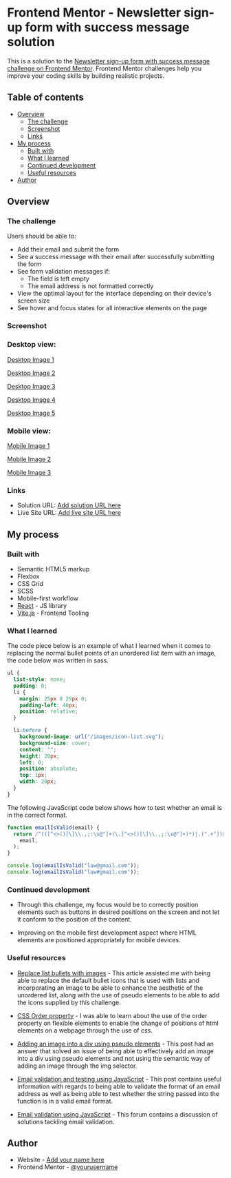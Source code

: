 # Frontend Mentor - Newsletter sign-up form with success message solution

This is a solution to the [Newsletter sign-up form with success message challenge on Frontend Mentor](https://www.frontendmentor.io/challenges/newsletter-signup-form-with-success-message-3FC1AZbNrv). Frontend Mentor challenges help you improve your coding skills by building realistic projects.

## Table of contents

- [Overview](#overview)
  - [The challenge](#the-challenge)
  - [Screenshot](#screenshot)
  - [Links](#links)
- [My process](#my-process)
  - [Built with](#built-with)
  - [What I learned](#what-i-learned)
  - [Continued development](#continued-development)
  - [Useful resources](#useful-resources)
- [Author](#author)

## Overview

### The challenge

Users should be able to:

- Add their email and submit the form
- See a success message with their email after successfully submitting the form
- See form validation messages if:
  - The field is left empty
  - The email address is not formatted correctly
- View the optimal layout for the interface depending on their device's screen size
- See hover and focus states for all interactive elements on the page

### Screenshot

### Desktop view:

[Desktop Image 1](./public/images/newsletter-sign-up-with-success-message-desktop.jpeg)

[Desktop Image 2](./public/images/newsletter-sign-up-with-success-message-desktop-2.jpeg)

[Desktop Image 3](./public/images/newsletter-sign-up-with-success-message-desktop-3.jpeg)

[Desktop Image 4](./public/images/newsletter-sign-up-with-success-message-desktop-4.jpeg)

[Desktop Image 5](./public/images/newsletter-sign-up-with-success-message-desktop-5.jpeg)

### Mobile view:

[Mobile Image 1](./public/images/newsletter-sign-up-with-success-message-mobile.jpeg)

[Mobile Image 2](./public/images/newsletter-sign-up-with-success-message-mobile-2.jpeg)

[Mobile Image 3](./public/images/newsletter-sign-up-with-success-message-mobile-3.jpeg)

### Links

- Solution URL: [Add solution URL here](https://your-solution-url.com)
- Live Site URL: [Add live site URL here](https://your-live-site-url.com)

## My process

### Built with

- Semantic HTML5 markup
- Flexbox
- CSS Grid
- SCSS
- Mobile-first workflow
- [React](https://reactjs.org/) - JS library
- [Vite.js](https://vitejs.dev/) - Frontend Tooling

### What I learned

The code piece below is an example of what I learned when it comes to replacing the normal bullet points of an unordered list item with an image, the code below was written in sass.

```scss
ul {
  list-style: none;
  padding: 0;
  li {
    margin: 25px 0 25px 0;
    padding-left: 40px;
    position: relative;
  }

  li:before {
    background-image: url("/images/icon-list.svg");
    background-size: cover;
    content: "";
    height: 20px;
    left: 0;
    position: absolute;
    top: 1px;
    width: 20px;
  }
}
```

The following JavaScript code below shows how to test whether an email is in the correct format.

```js
function emailIsValid(email) {
  return /^(([^<>()[\]\\.,;:\s@"]+(\.[^<>()[\]\\.,;:\s@"]+)*)|.(".+"))@((\[[0-9]{1,3}\.[0-9]{1,3}\.[0-9]{1,3}\.[0-9]{1,3}\])|(([a-zA-Z\-0-9]+\.)+[a-zA-Z]{2,}))$/.test(
    email,
  );
}

console.log(emailIsValid("law@gmail.com"));
console.log(emailIsValid("law#gmail.com"));
```

### Continued development

- Through this challenge, my focus would be to correctly position elements such as buttons in desired positions on the screen and not let it conform to the position of the content.

- Improving on the mobile first development aspect where HTML elements are positioned appropriately for mobile devices.

### Useful resources

- [Replace list bullets with images](https://ivan-lim.com/custom-image-bullet-point-css) - This article assisted me with being able to replace the default bullet icons that is used with lists and incorporating an image to be able to enhance the aesthetic of the unordered list, along with the use of pseudo elements to be able to add the icons supplied by this challenge.

- [CSS Order property](https://www.w3schools.com/cssref/css3_pr_order.php) - I was able to learn about the use of the order property on flexible elements to enable the change of positions of html elements on a webpage through the use of css.

- [Adding an image into a div using pseudo elements](https://stackoverflow.com/questions/10829675/how-to-put-an-image-in-div-with-css) - This post had an answer that solved an issue of being able to effectively add an image into a div using pseudo elements and not using the semantic way of adding an image through the img selector.

- [Email validation and testing using JavaScript](https://ui.dev/validate-email-address-javascript) - This post contains useful information with regards to being able to validate the format of an email address as well as being able to test whether the string passed into the function is in a valid email format.

- [Email validation using JavaScript](https://stackoverflow.com/questions/46155/how-can-i-validate-an-email-address-in-javascript) - This forum contains a discussion of solutions tackling email validation.

## Author

- Website - [Add your name here](https://www.your-site.com)
- Frontend Mentor - [@yourusername](https://www.frontendmentor.io/profile/yourusername)

